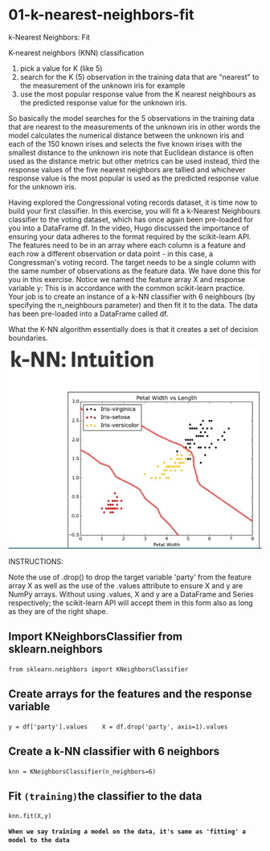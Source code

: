 # 01-k-nearest-neighbors-fit

k-Nearest Neighbors: Fit

K-nearest neighbors \(KNN\) classification

1. pick a value for K \(like 5\)
2. search for the K \(5\) observation in the training data that are "nearest" to the measurement of the unknown iris for example
3. use the most popular response value from the K nearest neighbours as the predicted response value for the unknown iris.

So basically the model searches for the 5 observations in the training data that are nearest to the measurements of the unknown iris in other words the model calculates the numerical distance between the unknown iris and each of the 150 known irises and selects the five known irises with the smallest distance to the unknown iris note that Euclidean distance is often used as the distance metric but other metrics can be used instead, third the response values of the five nearest neighbors are tallied and whichever response value is the most popular is used as the predicted response value for the unknown iris.

Having explored the Congressional voting records dataset, it is time now to build your first classifier. In this exercise, you will fit a k-Nearest Neighbours classifier to the voting dataset, which has once again been pre-loaded for you into a DataFrame df. In the video, Hugo discussed the importance of ensuring your data adheres to the format required by the scikit-learn API. The features need to be in an array where each column is a feature and each row a different observation or data point - in this case, a Congressman's voting record. The target needs to be a single column with the same number of observations as the feature data. We have done this for you in this exercise. Notice we named the feature array X and response variable y: This is in accordance with the common scikit-learn practice. Your job is to create an instance of a k-NN classifier with 6 neighbours \(by specifying the n\_neighbours parameter\) and then fit it to the data. The data has been pre-loaded into a DataFrame called df.

What the K-NN algorithm essentially does is that it creates a set of decision boundaries.

![k-nn intuition: Creating decision boundries](../../.gitbook/assets/image%20%289%29.png)





INSTRUCTIONS:

Note the use of .drop\(\) to drop the target variable 'party' from the feature array X as well as the use of the .values attribute to ensure X and y are NumPy arrays. Without using .values, X and y are a DataFrame and Series respectively; the scikit-learn API will accept them in this form also as long as they are of the right shape.

## Import KNeighborsClassifier from sklearn.neighbors

`from sklearn.neighbors import KNeighborsClassifier`

## Create arrays for the features and the response variable

`y = df['party'].values   
X = df.drop('party', axis=1).values`

## Create a k-NN classifier with 6 neighbors

`knn = KNeighborsClassifier(n_neighbors=6)`

## Fit `(training)`the classifier to the data

`knn.fit(X,y)`

**`When we say training a model on the data, it's same as 'fitting' a model to the data`** 





